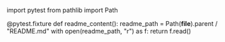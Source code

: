 import pytest
from pathlib import Path

@pytest.fixture
def readme_content():
    readme_path = Path(__file__).parent / "README.md"
    with open(readme_path, "r") as f:
        return f.read()


